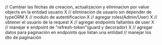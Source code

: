 // Cambiar las fechas de creacion, actualizacion y eliminacion por value objects en la entidad usuario X
// eliminacion de usuario sin depender de typeORM X
// modulo de autentificacion X
// agregar roles(Admin/User) X
// obtener el usuario de la request X
// agregar endpoints faltantes de user X
// manejar e endpoint de "refresh-token"(guard y decorador) X
// agregar datos para paginación en endpoints que listan una entidad
// manejar los dto de paginación
